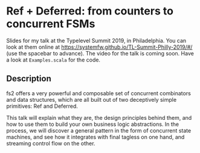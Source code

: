 # Ref + Deferred: from counters to concurrent FSMs

Slides for my talk at the Typelevel Summit 2019, in Philadelphia. You can look at them online at https://systemfw.github.io/TL-Summit-Philly-2019/#/ (use the spacebar to advance). The video for the talk is coming soon. Have a look at `Examples.scala` for the code.

## Description


fs2 offers a very powerful and composable set of concurrent combinators and data structures, which are all built out of two deceptively simple primitives: Ref and Deferred.

This talk will explain what they are, the design principles behind them, and how to use them to build your own business logic abstractions. In the process, we will discover a general pattern in the form of concurrent state machines, and see how it integrates with final tagless on one hand, and streaming control flow on the other.
